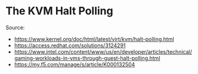 # The KVM Halt Polling

Source:

- <https://www.kernel.org/doc/html/latest/virt/kvm/halt-polling.html>
- <https://access.redhat.com/solutions/3124291>
- <https://www.intel.com/content/www/us/en/developer/articles/technical/gaming-workloads-in-vms-through-guest-halt-polling.html>
- <https://my.f5.com/manage/s/article/K000132504>
